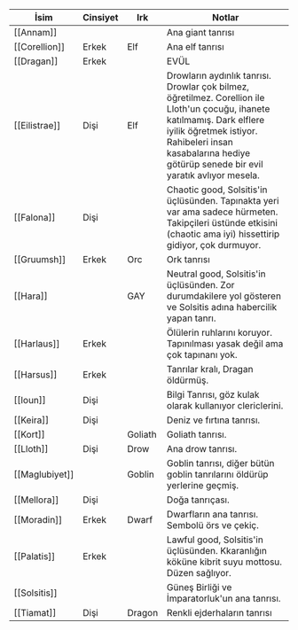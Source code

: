 | İsim | Cinsiyet | Irk | Notlar |
| --- | --- | --- | --- |
| [[Annam]] |  |  | Ana giant tanrısı |
| [[Corellion]] | Erkek | Elf | Ana elf tanrısı |
| [[Dragan]] | Erkek |  | EVÜL |
| [[Eilistrae]] | Dişi | Elf | Drowların aydınlık tanrısı. Drowlar çok bilmez, öğretilmez. Corellion ile Lloth'un çocuğu, ihanete katılmamış. Dark elflere iyilik öğretmek istiyor. Rahibeleri insan kasabalarına hediye götürüp senede bir evil yaratık avlıyor mesela. |
| [[Falona]] | Dişi |  | Chaotic good, Solsitis'in üçlüsünden. Tapınakta yeri var ama sadece hürmeten. Takipçileri üstünde etkisini (chaotic ama iyi) hissettirip gidiyor, çok durmuyor. |
| [[Gruumsh]] | Erkek | Orc | Ork tanrısı |
| [[Hara]] |  | GAY | Neutral good, Solsitis'in üçlüsünden. Zor durumdakilere yol gösteren ve Solsitis adına habercilik yapan tanrı. |
| [[Harlaus]] | Erkek |  | Ölülerin ruhlarını koruyor. Tapınılması yasak değil ama çok tapınanı yok. |
| [[Harsus]] | Erkek |  | Tanrılar kralı, Dragan öldürmüş. |
| [[Ioun]] | Dişi |  | Bilgi Tanrısı, göz kulak olarak kullanıyor clericlerini. |
| [[Keira]] | Dişi |  | Deniz ve fırtına tanrısı. |
| [[Kort]] |  | Goliath | Goliath tanrısı. |
| [[Lloth]] | Dişi | Drow | Ana drow tanrısı. |
| [[Maglubiyet]] |  | Goblin | Goblin tanrısı, diğer bütün goblin tanrılarını öldürüp yerlerine geçmiş. |
| [[Mellora]] | Dişi |  | Doğa tanrıçası. |
| [[Moradin]] | Erkek | Dwarf | Dwarfların ana tanrısı. Sembolü örs ve çekiç. |
| [[Palatis]] | Erkek |  | Lawful good, Solsitis'in üçlüsünden. Kkaranlığın köküne kibrit suyu mottosu. Düzen sağlıyor. |
| [[Solsitis]] |  |  | Güneş Birliği ve İmparatorluk'un ana tanrısı. |
| [[Tiamat]] | Dişi | Dragon | Renkli ejderhaların tanrısı |
